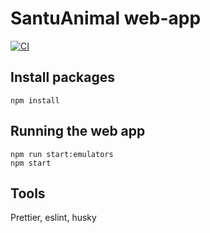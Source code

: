 # SantuAnimal web-app

[![CI](https://github.com/wpalombini/santuanimal/actions/workflows/ci.yml/badge.svg)](https://github.com/wpalombini/santuanimal/actions/workflows/ci.yml)

## Install packages

```
npm install
```

## Running the web app

```
npm run start:emulators
npm start
```

## Tools

Prettier, eslint, husky
